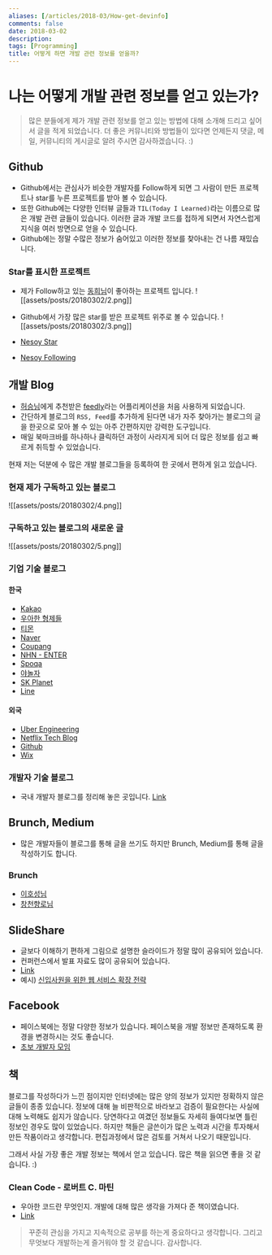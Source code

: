 ```yaml
---
aliases: [/articles/2018-03/How-get-devinfo]
comments: false
date: 2018-03-02
description: 
tags: [Programming]
title: 어떻게 하면 개발 관련 정보를 얻을까?
---
```

# 나는 어떻게 개발 관련 정보를 얻고 있는가?
> 많은 분들에게 제가 개발 관련 정보를 얻고 있는 방법에 대해 소개해 드리고 싶어서 글을 적게 되었습니다. 더 좋은 커뮤니티와 방법들이 있다면 언제든지 댓글, 메일, 커뮤니티의 게시글로 알려 주시면 감사하겠습니다. :)

## Github
- Github에서는 관심사가 비슷한 개발자를 Follow하게 되면 그 사람이 만든 프로젝트나 star를 누른 프로젝트를 받아 볼 수 있습니다.
- 또한 Github에는 다양한 인터뷰 글들과 `TIL(Today I Learned)`라는 이름으로 많은 개발 관련 글들이 있습니다. 이러한 글과 개발 코드를 접하게 되면서 자연스럽게 지식을 여러 방면으로 얻을 수 있습니다.
- Github에는 정말 수많은 정보가 숨어있고 이러한 정보를 찾아내는 건 나름 재밌습니다.

### Star를 표시한 프로젝트
- 제가 Follow하고 있는 [동희님](https://github.com/opklnm102)이 좋아하는 프로젝트 입니다.
![[assets/posts/20180302/2.png]]

- Github에서 가장 많은 star를 받은 프로젝트 위주로 볼 수 있습니다.
![[assets/posts/20180302/3.png]]

- [Nesoy Star](https://github.com/NESOY?tab=stars)
- [Nesoy Following](https://github.com/NESOY?tab=following)


## 개발 Blog
- [허승님](https://seanlion.github.io/)에게 추천받은 [feedly](http://feedly.com/)라는 어플리케이션을 처음 사용하게 되었습니다.
- 간단하게 블로그의 `RSS, Feed`를 추가하게 된다면 내가 자주 찾아가는 블로그의 글을 한곳으로 모아 볼 수 있는 아주 간편하지만 강력한 도구입니다.
- 매일 북마크바를 하나하나 클릭하던 과정이 사라지게 되어 더 많은 정보를 쉽고 빠르게 취득할 수 있었습니다.


현재 저는 덕분에 수 많은 개발 블로그들을 등록하여 한 곳에서 편하게 읽고 있습니다.

### 현재 제가 구독하고 있는 블로그
![[assets/posts/20180302/4.png]]
### 구독하고 있는 블로그의 새로운 글
![[assets/posts/20180302/5.png]]

### 기업 기술 블로그
#### 한국
- [Kakao](http://tech.kakao.com/)
- [우아한 형제들](http://woowabros.github.io/)
- [티몬](http://tmondev.blog.me/)
- [Naver](http://d2.naver.com/)
- [Coupang](https://medium.com/coupang-tech)
- [NHN - ENTER](https://meetup.toast.com/)
- [Spoqa](https://spoqa.github.io/)
- [야놀자](https://yanolja.github.io/)
- [SK Planet](http://readme.skplanet.com/)
- [Line](https://engineering.linecorp.com/ko/blog/)
#### 외국
- [Uber Engineering](https://eng.uber.com/)
- [Netflix Tech Blog](https://medium.com/netflix-techblog)
- [Github](https://blog.github.com/category/engineering/)
- [Wix](wix.engineering)

### 개발자 기술 블로그
- 국내 개발자 블로그를 정리해 놓은 곳입니다. [Link](https://github.com/sarojaba/awesome-devblog)

## Brunch, Medium
- 많은 개발자들이 블로그를 통해 글을 쓰기도 하지만 Brunch, Medium를 통해 글을 작성하기도 합니다.
### Brunch
- [이호성님](https://brunch.co.kr/@leehosung)
- [창천향로님](https://brunch.co.kr/@jojoldu)

## SlideShare
- 글보다 이해하기 편하게 그림으로 설명한 슬라이드가 정말 많이 공유되어 있습니다.
- 컨퍼런스에서 발표 자료도 많이 공유되어 있습니다.
- [Link](https://www.slideshare.net/)
- 예시) [신입사원을 위한 웹 서비스 확장 전략](https://www.slideshare.net/charsyam2/webservice-scaling-for-newbie)

## Facebook
- 페이스북에는 정말 다양한 정보가 있습니다. 페이스북을 개발 정보만 존재하도록 환경을 변경하시는 것도 좋습니다.
- [초보 개발자 모임](https://www.facebook.com/devbeginner/)


## 책
블로그를 작성하다가 느낀 점이지만 인터넷에는 많은 양의 정보가 있지만 정확하지 않은 글들이 종종 있습니다. 정보에 대해 늘 비판적으로 바라보고 검증이 필요한다는 사실에 대해 노력해도 쉽지가 않습니다.
당연하다고 여겼던 정보들도 자세히 들여다보면 틀린 정보인 경우도 많이 있었습니다. 하지만 책들은 글쓴이가 많은 노력과 시간을 투자해서 만든 작품이라고 생각합니다. 편집과정에서 많은 검토를 거쳐서 나오기 때문입니다.


그래서 사실 가장 좋은 개발 정보는 책에서 얻고 있습니다. 많은 책을 읽으면 좋을 것 같습니다. :)

### Clean Code - 로버트 C. 마틴
- 우아한 코드란 무엇인지. 개발에 대해 많은 생각을 가져다 준 책이였습니다.
- [Link](http://www.aladin.co.kr/shop/wproduct.aspx?ItemId=34083680)


> 꾸준히 관심을 가지고 지속적으로 공부를 하는게 중요하다고 생각합니다. 그리고 무엇보다 개발하는게 즐거워야 할 것 같습니다. 감사합니다.

